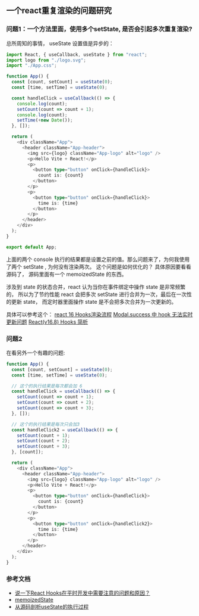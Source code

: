 ## 一个react重复渲染的问题研究

### 问题1：一个方法里面，使用多个setState, 是否会引起多次重复渲染?

总所周知的事情， useState 设置值是异步的：
```typescript jsx
import React, { useCallback, useState } from "react";
import logo from "./logo.svg";
import "./App.css";

function App() {
  const [count, setCount] = useState(0);
  const [time, setTime] = useState(0);

  const handleClick = useCallback(() => {
    console.log(count);
    setCount(count => count + 1);
    console.log(count);
    setTime(+new Date());
  }, []);

  return (
    <div className="App">
      <header className="App-header">
        <img src={logo} className="App-logo" alt="logo" />
        <p>Hello Vite + React!</p>
        <p>
          <button type="button" onClick={handleClick}>
            count is: {count}
          </button>
        </p>
        <p>
          <button type="button" onClick={handleClick}>
            time is: {time}
          </button>
        </p>
      </header>
    </div>
  );
}

export default App;
```

上面的两个 console 执行的结果都是设置之前的值。那么问题来了，为何我使用了两个 setState , 为何没有渲染两次。
这个问题是如何优化的？
具体原因要看看源码了， 源码里面有一个 memoizedState 的东西。

涉及到 state 的状态合并，react 认为当你在事件绑定中操作 state 是非常频繁的，
所以为了节约性能 react 会把多次 setState 进行合并为一次，最后在一次性的更新 state，
而定时器里面操作 state 是不会把多次合并为一次更新的。

具体可以参考这个：
[react 16 Hooks渲染流程](https://www.cnblogs.com/dh-dh/p/11278022.html)
[Modal.success 中 hook 无法实时更新问题](https://blog.csdn.net/qq_33988065/article/details/110493675)
[React(v16.8) Hooks 简析](https://www.cnblogs.com/vicky24k/p/11151862.html)



### 问题2
在看另外一个有趣的问题:
```typescript jsx
function App() {
  const [count, setCount] = useState(0);
  const [time, setTime] = useState(0);

  // 这个的执行结果是每次都会加 6
  const handleClick = useCallback(() => {
    setCount(count => count + 1);
    setCount(count => count + 2);
    setCount(count => count + 3);
  }, []);

  // 这个的执行结果是每次只会加3
  const handleClick2 = useCallback(() => {
    setCount(count + 1);
    setCount(count + 2);
    setCount(count + 3);
  }, [count]);

  return (
    <div className="App">
      <header className="App-header">
        <img src={logo} className="App-logo" alt="logo" />
        <p>Hello Vite + React!</p>
        <p>
          <button type="button" onClick={handleClick}>
            count is: {count}
          </button>
        </p>
        <p>
          <button type="button" onClick={handleClick2}>
            time is: {time}
          </button>
        </p>
      </header>
    </div>
  );
}
```


### 参考文档
- [说一下React Hooks在平时开发中需要注意的问题和原因？](https://github.com/lgwebdream/FE-Interview/issues/906)
- [memoizedState](https://react.iamkasong.com/hooks/structure.html#memoizedstate)
- [从源码剖析useState的执行过程](https://blog.csdn.net/weixin_33854644/article/details/91440230)
